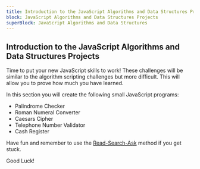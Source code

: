 ```yaml
---
title: Introduction to the JavaScript Algorithms and Data Structures Projects
block: JavaScript Algorithms and Data Structures Projects
superBlock: JavaScript Algorithms and Data Structures
---
```

## Introduction to the JavaScript Algorithms and Data Structures Projects

Time to put your new JavaScript skills to work! These challenges will be similar to the algorithm scripting challenges but more difficult. This will allow you to prove how much you have learned.

In this section you will create the following small JavaScript programs:
 * Palindrome Checker
 * Roman Numeral Converter
 * Caesars Cipher
 * Telephone Number Validator
 * Cash Register

Have fun and remember to use the [Read-Search-Ask](https://www.freecodecamp.org/forum/t/the-read-search-ask-methodology-for-getting-unstuck/137307) method if you get stuck.

Good Luck!
